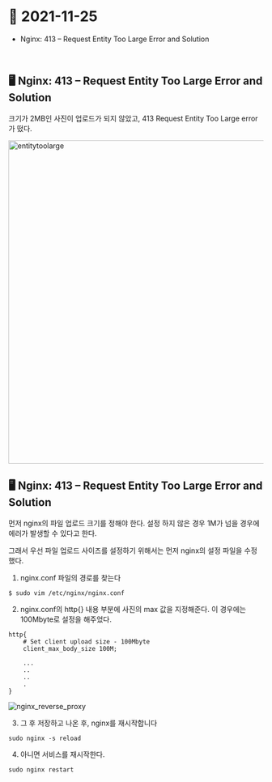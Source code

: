 # 📝 2021-11-25

- Nginx: 413 – Request Entity Too Large Error and Solution

<br>

## 🖥 Nginx: 413 – Request Entity Too Large Error and Solution

  크기가 2MB인 사진이 업로드가 되지 않았고, 413 Request Entity Too Large error가 떴다. 

  <img width="639" alt="entitytoolarge" src="https://user-images.githubusercontent.com/59908525/143443590-6efcd9c7-861f-495a-b33a-fdcb5245ba31.PNG">

<br>

## 🖥 Nginx: 413 – Request Entity Too Large Error and Solution

  먼저 nginx의 파일 업로드 크기를 정해야 한다. 설정 하지 않은 경우 1M가 넘을 경우에 에러가 발생할 수 있다고 한다. 

  그래서 우선 파일 업로드 사이즈를 설정하기 위해서는 먼저 nginx의 설정 파일을 수정했다.

  1. nginx.conf 파일의 경로를 찾는다
  ```
  $ sudo vim /etc/nginx/nginx.conf

  ```

  2. nginx.conf의 http{} 내용 부분에 사진의 max 값을 지정해준다. 이 경우에는 100Mbyte로 설정을 해주었다.
  ```
  http{
      # Set client upload size - 100Mbyte
      client_max_body_size 100M;

      ...
      ..
      ..
      .
  }

  ```

![nginx_reverse_proxy](https://user-images.githubusercontent.com/59908525/145716359-9220f78d-9500-4f30-bb5b-234f66cad909.jpg)


  3. 그 후 저장하고 나온 후, nginx를 재시작합니다
  ```
  sudo nginx -s reload
  ``` 

  4. 아니면 서비스를 재시작한다.
  ``` 
  sudo nginx restart
  ```